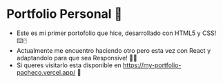 # Portfolio Personal 📒
- Este es mi primer portofolio que hice, desarrollado con HTML5 y CSS! ⌨️🖱️
- Actualmente me encuentro haciendo otro pero esta vez con React y adaptandolo para que sea Responsive! 🔄🔄
- Si queres visitarlo esta disponible en https://my-portfolio-pacheco.vercel.app/ 💞

